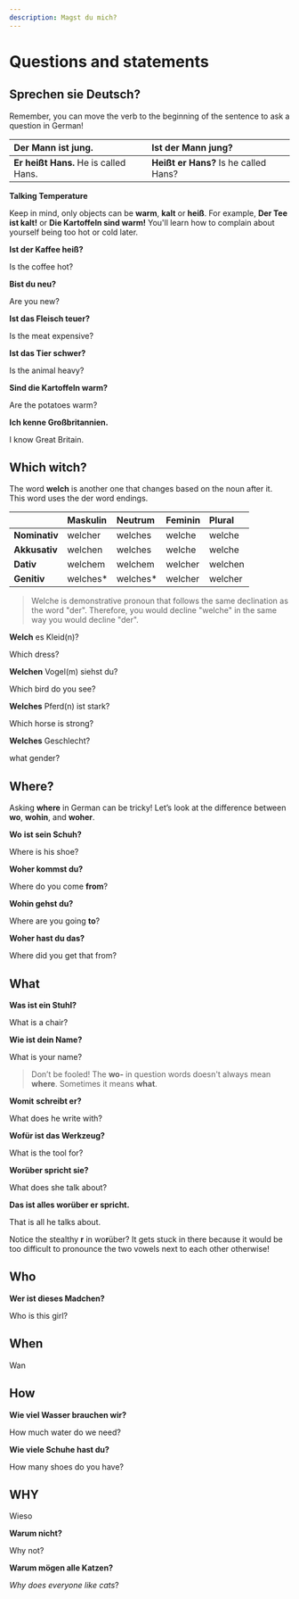 ```yaml
---
description: Magst du mich?
---
```


# Questions and statements

## **Sprechen sie Deutsch?**

Remember, you can move the verb to the beginning of the sentence to ask a question in German!

| **Der Mann** **ist** **jung.** | **Ist** **der Mann jung?** |
| :--- | :--- |
| **Er** **heißt** **Hans.** He is called Hans. | **Heißt** **er Hans?** Is he called Hans? |

**Talking Temperature**

Keep in mind, only objects can be **warm**, **kalt** or **heiß**. For example, **Der Tee ist kalt!** or **Die Kartoffeln sind warm!** You'll learn how to complain about yourself being too hot or cold later.

**Ist der Kaffee heiß?**

Is the coffee hot?

**Bist du neu?**

Are you new?

**Ist das Fleisch teuer?**

Is the meat expensive?

**Ist das Tier schwer?**

Is the animal heavy?

**Sind die Kartoffeln warm?**

Are the potatoes warm?

**Ich kenne Großbritannien.**

I know Great Britain.

## **Which witch?**

The word **welch** is another one that changes based on the noun after it. This word uses the der word endings.

|  | **Maskulin** | **Neutrum** | **Feminin** | **Plural** |
| :--- | :--- | :--- | :--- | :--- |
| **Nominativ** | welcher | welches | welche | welche |
| **Akkusativ** | welchen | welches | welche | welche |
| **Dativ** | welchem | welchem | welcher | welchen |
| **Genitiv** | welches\* | welches\* | welcher | welcher |

> Welche is demonstrative pronoun that follows the same declination as the word "der". Therefore, you would decline "welche" in the same way you would decline "der".

**Welch** es Kleid\(n\)?

Which dress?

**Welchen** Vogel\(m\) siehst du?

Which bird do you see?

**Welches** Pferd\(n\) ist stark?

Which horse is strong?

**Welches** Geschlecht?

what gender?

## **Where?**

Asking **where** in German can be tricky! Let’s look at the difference between **wo**, **wohin**, and **woher**.

**Wo** **ist sein Schuh?**

Where is his shoe?

**Woher kommst du?**

Where do you come **from**?

**Wohin gehst du?**

Where are you going **to**?

**Woher hast du das?**

Where did you get that from?

## What

**Was ist ein Stuhl?**

What is a chair?

**Wie ist dein Name?**

What is your name?

> Don’t be fooled! The **wo‑** in question words doesn't always mean **where**. Sometimes it means **what**.

**Womit** **schreibt er?**

What does he write with?

**Wofür ist das Werkzeug?**

What is the tool for?

**Worüber spricht sie?**

What does she talk about?

**Das ist alles worüber er spricht.**

That is all he talks about.

Notice the stealthy **r** in wo**r**über? It gets stuck in there because it would be too difficult to pronounce the two vowels next to each other otherwise!

## Who

**Wer ist dieses Madchen?**

Who is this girl?

## When

Wan

## How

**Wie viel Wasser brauchen wir?**

How much water do we need?

**Wie viele Schuhe hast du?**

How many shoes do you have?

## WHY

Wieso

**Warum nicht?**

Why not?

**Warum mögen alle Katzen?**

_Why does everyone like cats_?

